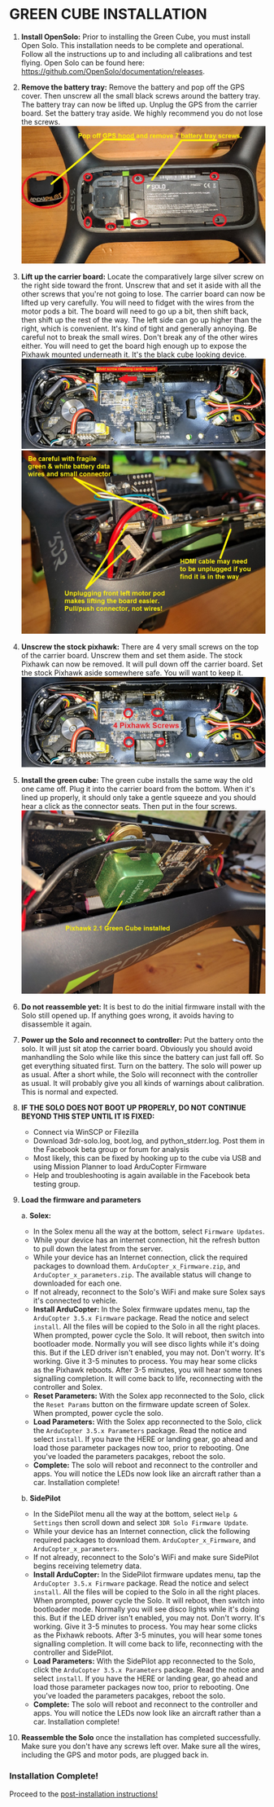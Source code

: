 # GREEN CUBE INSTALLATION #

1. **Install OpenSolo:** Prior to installing the Green Cube, you must install Open Solo. This installation needs to be complete and operational. Follow all the instructions up to and including all calibrations and test flying.  Open Solo can be found here: https://github.com/OpenSolo/documentation/releases.

2. **Remove the battery tray:** Remove the battery and pop off the GPS cover.  Then unscrew all the small black screws around the battery tray. The battery tray can now be lifted up.  Unplug the GPS from the carrier board.  Set the battery tray aside. We highly recommend you do not lose the screws.
   ![Battery Tray Screws](https://github.com/ArduPilot/SoloScripts/blob/master/Misc/battery_tray_screws.jpg)

3. **Lift up the carrier board:** Locate the comparatively large silver screw on the right side toward the front. Unscrew that and set it aside with all the other screws that you're not going to lose.  The carrier board can now be lifted up very carefully.  You will need to fidget with the wires from the motor pods a bit.  The board will need to go up a bit, then shift back, then shift up the rest of the way. The left side can go up higher than the right, which is convenient.  It's kind of tight and generally annoying.  Be careful not to break the small wires.  Don't break any of the other wires either.  You will need to get the board high enough up to expose the Pixhawk mounted underneath it.  It's the black cube looking device.
   ![carrier screw](https://github.com/ArduPilot/SoloScripts/blob/master/Misc/carrier_retainer_screw.jpg)
   ![wires](https://github.com/ArduPilot/SoloScripts/blob/master/Misc/carrier_board_wires.jpg)

4. **Unscrew the stock pixhawk:** There are 4 very small screws on the top of the carrier board. Unscrew them and set them aside. The stock Pixhawk can now be removed. It will pull down off the carrier board. Set the stock Pixhawk aside somewhere safe. You will want to keep it.
   ![Pixhawk screws](https://github.com/ArduPilot/SoloScripts/blob/master/Misc/pixhawk_screws.jpg)

5. **Install the green cube:** The green cube installs the same way the old one came off.  Plug it into the carrier board from the bottom. When it's lined up properly, it should only take a gentle squeeze and you should hear a click as the connector seats.  Then put in the four screws.
  ![cube installed](https://github.com/ArduPilot/SoloScripts/blob/master/Misc/cube_installed.jpg)
  
6. **Do not reassemble yet:** It is best to do the initial firmware install with the Solo still opened up. If anything goes wrong, it avoids having to disassemble it again. 

7. **Power up the Solo and reconnect to controller:** Put the battery onto the solo. It will just sit atop the carrier board. Obviously you should avoid manhandling the Solo while like this since the battery can just fall off. So get everything situated first.  Turn on the battery.  The solo will power up as usual. After a short while, the Solo will reconnect with the controller as usual. It will probably give you all kinds of warnings about calibration. This is normal and expected.

8. **IF THE SOLO DOES NOT BOOT UP PROPERLY, DO NOT CONTINUE BEYOND THIS STEP UNTIL IT IS FIXED:**
    - Connect via WinSCP or Filezilla
    - Download 3dr-solo.log, boot.log, and python_stderr.log. Post them in the Facebook beta group or forum for analysis
    - Most likely, this can be fixed by hooking up to the cube via USB and using Mission Planner to load ArduCopter Firmware
    - Help and troubleshooting is again available in the Facebook beta testing group.
    
9. **Load the firmware and parameters**

    a. **Solex:**
    * In the Solex menu all the way at the bottom, select `Firmware Updates`.
     * While your device has an internet connection, hit the refresh button to pull down the latest from the server.
     * While your device has an Internet connection, click the required packages to download them. `ArduCopter_x_Firmware.zip`, and `ArduCopter_x_parameters.zip`. The available status will change to downloaded for each one.
     * If not already, reconnect to the Solo's WiFi and make sure Solex says it's connected to vehicle.
     * **Install ArduCopter:** In the Solex firmware updates menu, tap the `ArduCopter 3.5.x Firmware` package. Read the notice and select `install`. All the files will be copied to the Solo in all the right places. When prompted, power cycle the Solo. It will reboot, then switch into bootloader mode. Normally you will see disco lights while it's doing this. But if the LED driver isn't enabled, you may not. Don't worry. It's working. Give it 3-5 minutes to process. You may hear some clicks as the Pixhawk reboots. After 3-5 minutes, you will hear some tones signalling completion. It will come back to life, reconnecting with the controller and Solex. 
     * **Reset Parameters:** With the Solex app reconnected to the Solo, click the `Reset Params` button on the firmware update screen of Solex.  When prompted, power cycle the solo.
     * **Load Parameters:** With the Solex app reconnected to the Solo, click the `ArduCopter 3.5.x Parameters` package. Read the notice and select `install`. If you have the HERE or landing gear, go ahead and load those parameter packages now too, prior to rebooting. One you've loaded the parameters pacakges, reboot the solo.
     * **Complete:** The solo will reboot and reconnect to the controller and apps.  You will notice the LEDs now look like an aircraft rather than a car. Installation complete!
     
     b. **SidePilot**
    * In the SidePilot menu all the way at the bottom, select `Help & Settings` then scroll down and select `3DR Solo Firmware Update`.
     * While your device has an Internet connection, click the following required packages to download them. `ArduCopter_x_Firmware`, and `ArduCopter_x_parameters`.
     * If not already, reconnect to the Solo's WiFi and make sure SidePilot begins receiving telemetry data.
     * **Install ArduCopter:** In the SidePilot firmware updates menu, tap the `ArduCopter 3.5.x Firmware` package. Read the notice and select `install`. All the files will be copied to the Solo in all the right places. When prompted, power cycle the Solo. It will reboot, then switch into bootloader mode. Normally you will see disco lights while it's doing this. But if the LED driver isn't enabled, you may not. Don't worry. It's working. Give it 3-5 minutes to process. You may hear some clicks as the Pixhawk reboots. After 3-5 minutes, you will hear some tones signalling completion. It will come back to life, reconnecting with the controller and SidePilot. 
     * **Load Parameters:** With the SidePilot app reconnected to the Solo, click the `ArduCopter 3.5.x Parameters` package. Read the notice and select `install`. If you have the HERE or landing gear, go ahead and load those parameter packages now too, prior to rebooting. One you've loaded the parameters pacakges, reboot the solo.
     * **Complete:** The solo will reboot and reconnect to the controller and apps.  You will notice the LEDs now look like an aircraft rather than a car. Installation complete!

10. **Reassemble the Solo** once the installation has completed successfully. Make sure you don't have any screws left over.  Make sure all the wires, including the GPS and motor pods, are plugged back in.

### Installation Complete! ###
Proceed to the [post-installation instructions!](../master/install_post.md)
